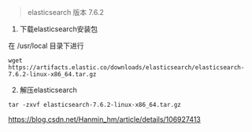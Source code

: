 > elasticsearch 版本 7.6.2

1. 下载elasticsearch安装包

在 /usr/local 目录下进行

```
wget https://artifacts.elastic.co/downloads/elasticsearch/elasticsearch-7.6.2-linux-x86_64.tar.gz
```

2. 解压elasticsearch

```
tar -zxvf elasticsearch-7.6.2-linux-x86_64.tar.gz
```

https://blog.csdn.net/Hanmin_hm/article/details/106927413



